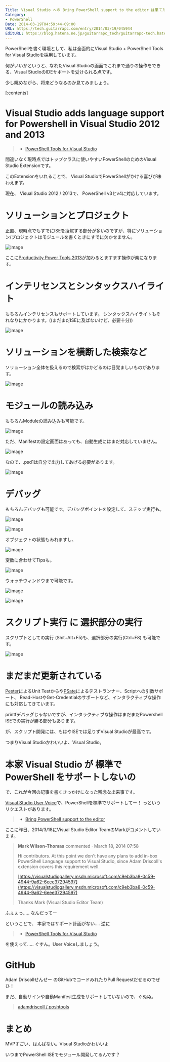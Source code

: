 ```yaml
---
Title: Visual Studio への Bring PowerShell support to the editor は果てたのか
Category:
- PowerShell
Date: 2014-03-19T04:59:44+09:00
URL: https://tech.guitarrapc.com/entry/2014/03/19/045944
EditURL: https://blog.hatena.ne.jp/guitarrapc_tech/guitarrapc-tech.hatenablog.com/atom/entry/12921228815720216565
---
```


PowerShellを書く環境として、私は全面的にVisual Studio + PowerShell Tools for Visual Studioを採用しています。

何がいいかというと、なれたVisual Studioの画面でこれまで通りの操作をできる、Visual StudioのIDEサポートを受けられる点です。

少し眺めながら、将来どうなるのか見てみましょう。


[:contents]

# Visual Studio adds language support for Powershell in Visual Studio 2012 and 2013

> - [PowerShell Tools for Visual Studio](https://visualstudiogallery.msdn.microsoft.com/c9eb3ba8-0c59-4944-9a62-6eee37294597)

間違いなく現時点ではトップクラスに使いやすいPowerShellのためのVisual Studio Extensionです。

このExtensionをいれることで、 Visual StudioでPowerShellがかける喜びが味わえます。

現在、 Visual Studio 2012 / 2013で、 PowerShell v3とv4に対応しています。

# ソリューションとプロジェクト

正直、現時点でもすでにISEを凌駕する部分が多いのですが、特にソリューション/プロジェクトはモジュールを書くときにすでに欠かせません。

![image](https://cdn-ak.f.st-hatena.com/images/fotolife/g/guitarrapc_tech/20140319/20140319030117.png)

ここに[Productivity Power Tools 2013](https://visualstudiogallery.msdn.microsoft.com/dbcb8670-889e-4a54-a226-a48a15e4cace)が加わるとますます操作が楽になります。

# インテリセンスとシンタックスハイライト

もちろんインテリセンスもサポートしています。
シンタックスハイライトもそれなりにかかります。((まだまだISEに及ばないけど、必要十分))

![image](https://cdn-ak.f.st-hatena.com/images/fotolife/g/guitarrapc_tech/20140319/20140319045549.png)

# ソリューションを横断した検索など

ソリューション全体を扱えるので検索がはかどるのは目覚ましいものがあります。

![image](https://cdn-ak.f.st-hatena.com/images/fotolife/g/guitarrapc_tech/20140319/20140319041343.png)

# モジュールの読み込み

もちろんModuleの読み込みも可能です。

![image](https://cdn-ak.f.st-hatena.com/images/fotolife/g/guitarrapc_tech/20140319/20140319042302.png)

ただ、Manifestの設定画面はあっても、自動生成にはまだ対応していません。

![image](https://cdn-ak.f.st-hatena.com/images/fotolife/g/guitarrapc_tech/20140319/20140319050329.png)

なので、.psd1は自分で出力してあげる必要があります。

![image](https://cdn-ak.f.st-hatena.com/images/fotolife/g/guitarrapc_tech/20140319/20140319050415.png)


# デバッグ

もちろんデバッグも可能です。デバッグポイントを設定して、ステップ実行も。

![image](https://cdn-ak.f.st-hatena.com/images/fotolife/g/guitarrapc_tech/20140319/20140319042744.png)

![image](https://cdn-ak.f.st-hatena.com/images/fotolife/g/guitarrapc_tech/20140319/20140319044702.png)


オブジェクトの状態もみれますし、

![image](https://cdn-ak.f.st-hatena.com/images/fotolife/g/guitarrapc_tech/20140319/20140319042627.png)

変数に合わせてTipsも。

![image](https://cdn-ak.f.st-hatena.com/images/fotolife/g/guitarrapc_tech/20140319/20140319045625.png)


ウォッチウィンドウまで可能です。

![image](https://cdn-ak.f.st-hatena.com/images/fotolife/g/guitarrapc_tech/20140319/20140319042637.png)

![image](https://cdn-ak.f.st-hatena.com/images/fotolife/g/guitarrapc_tech/20140319/20140319044727.png)

# スクリプト実行 に 選択部分の実行

スクリプトとしての実行 (Shit+Alt+F5)も、選択部分の実行(Ctrl+F8) も可能です。

![image](https://cdn-ak.f.st-hatena.com/images/fotolife/g/guitarrapc_tech/20140319/20140319043310.png)

# まだまだ更新されている

[Pester](https://github.com/pester/Pester)によるUnit Testからや[PSate](https://github.com/jonwagner/PSate)によるテストランナー、Scriptへの引数サポート、 Read-HostやGet-Credentialのサポートなど、インタラクティブな操作にも対応してきています。

printfデバッグじゃないですが、インタラクティブな操作はまだまだPowershell ISEでの実行が勝る部分もあります。

が、スクリプト開発には、もはやISEでは足りずVisual Studioが最高です。

つまりVisual Studioかわいいよ、Visual Studio。

# 本家 Visual Studio が 標準で PowerShell をサポートしないの

で、これが今回の記事を書くきっかけになった残念な出来事です。

[Visual Studio User Voice](https://visualstudio.uservoice.com)で、PowerShellを標準でサポートしてー！ っというリクエストがあります。

> - [Bring PowerShell support to the editor](https://visualstudio.uservoice.com/forums/121579-visual-studio/suggestions/2315046-bring-powershell-support-to-the-editor)

ここに昨日、2014/3/18にVisual Studio Editor TeamのMarkがコメントしています。

> **Mark Wilson-Thomas** commented  ·  March 18, 2014 07:58
>
> Hi contributors. At this point we don't have any plans to add in-box PowerShell Language support to Visual Studio, since Adam Driscoll's extension covers this requirement well.
>
> [https://visualstudiogallery.msdn.microsoft.com/c9eb3ba8-0c59-4944-9a62-6eee37294597](https://visualstudiogallery.msdn.microsoft.com/c9eb3ba8-0c59-4944-9a62-6eee37294597)
>
> Thanks
> Mark (Visual Studio Editor Team)

ふぇぇっ..... なんだってー

ということで、 本家ではサポート計画がない.... 逆に

> - [PowerShell Tools for Visual Studio](https://visualstudiogallery.msdn.microsoft.com/c9eb3ba8-0c59-4944-9a62-6eee37294597)

を使えって..... ぐすん。User Voiceしましょう。

# GitHub

Adam Driscollせんせー のGitHubでコードみれたりPull Requestだせるのでぜひ！

まだ、自動サインや自動Manifest生成をサポートしていないので、ぐぬぬ。

> [adamdriscoll / poshtools](https://github.com/adamdriscoll/poshtools)

# まとめ

MVPすごい、はんぱない。Visual Studioかわいいよ

いつまでPowerShell ISEでモジュール開発してるんです？
